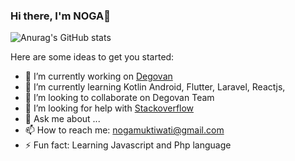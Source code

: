 ### Hi there, I'm NOGA👋

![Anurag's GitHub stats](https://github-readme-stats.vercel.app/api?username=NOGAMUKTIWATI&theme=chartreuse-dark&show_icons=true)


Here are some ideas to get you started:

- 🔭 I’m currently working on [Degovan](https://www.degovan.com)
- 🌱 I’m currently learning Kotlin Android, Flutter, Laravel, Reactjs, 
- 👯 I’m looking to collaborate on Degovan Team
- 🤔 I’m looking for help with [Stackoverflow](https://stackoverflow.co/)
- 💬 Ask me about ...
- 📫 How to reach me: nogamuktiwati@gmail.com
- ⚡ Fun fact: Learning Javascript and Php language
